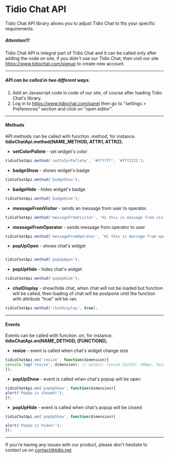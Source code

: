 # Tidio Chat API

Tidio Chat API library allows you to adjust Tidio Chat to fits your specific requirements.

##### Attention!!!
Tidio Chat API is integral part of Tidio Chat and it can be called only after adding the code on site, if you didn't use our Tidio Chat, then visit our site https://www.tidiochat.com/signup to create new account.

----

##### API can be called in two different ways.
1. Add an Javascript code in code of our site, of course after loading Tidio Chat's library.
2. Log in to https://www.tidiochat.com/panel then go to "settings > Preferences" section and click on "open editor".

----

#### Methods

API methods can be called with function .method, for instance. **tidioChatApi.method(NAME_METHOD, ATTR1, ATTR2);**

* **setColorPallete** - set widget's color
```javascript
tidioChatApi.method('setColorPallete', '#ffffff', '#fff2222');
```
* **badgeShow** - shows widget's badge
```javascript
tidioChatApi.method('badgeShow');
```
* **badgeHide** - hides widget's badge
```javascript
tidioChatApi.method('badgeHide');
```
* **messageFromVisitor** - sends an message from user to operator.
```javascript
tidioChatApi.method('messageFromVisitor', 'Hi this is message from visitor :)');
```
* **messageFromOperator** - sends message from operator to user

```javascript
tidioChatApi.method('messageFromOperator', 'Hi this is message from operator :)');
```
* **popUpOpen** - shows chat's widget
```javascript

tidioChatApi.method('popUpOpen');
```
* **popUpHide** - hides chat's widget
```javascript
tidioChatApi.method('popUpHide');
```
* **chatDisplay** - show/hide chat, when chat will not be loaded but function will be called, then loading of chat will be postpone until the function with attribute "true" will be ran.
```javascript
tidioChatApi.method('chatDisplay', true);
```

----

#### Events

Events can be called with function .on, for instance. **tidioChatApi.on(NAME_DETHOD, [FUNCTION]);**

* **resize** - event is called when chat's widget change size
```javascript
tidioChatApi.on('resize', function(dimension){
console.log('resize', dimension); // output: resize {width: 300px, height: 100px};
});
```

* **popUpShow** - event is called when chat's popup will be open
```javascript
tidioChatApi.on('popUpShow', function(dimension){
alert('PopUp is showed!');
});
```

* **popUpHide** - event is called when chat's popup will be closed
```javascript
tidioChatApi.on('popUpShow', function(dimension){

alert('PopUp is hiden!');
});
```

----

If you're having any issues with our product, please don't hesitate to contact us on contact@tidio.net